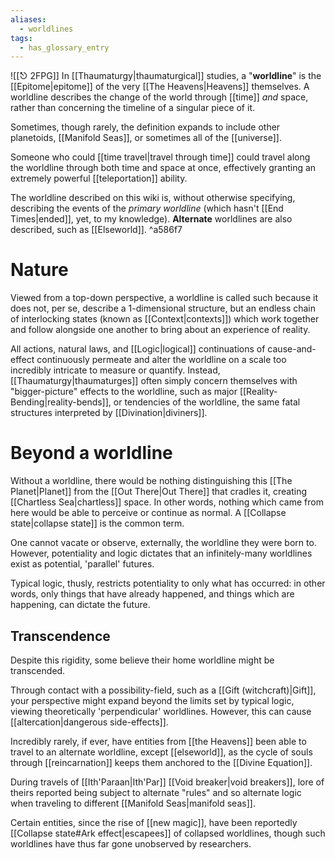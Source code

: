 ```yaml
---
aliases:
  - worldlines
tags:
  - has_glossary_entry
---
```

![[⎋ 2FPG]]
In [[Thaumaturgy|thaumaturgical]] studies, a "**worldline**" is the [[Epitome|epitome]] of the very [[The Heavens|Heavens]] themselves. A worldline describes the change of the world through [[time]] *and* space, rather than concerning the timeline of a singular piece of it. 

Sometimes, though rarely, the definition expands to include other planetoids, [[Manifold Seas]], or sometimes all of the [[universe]]. 

Someone who could [[time travel|travel through time]] could travel along the worldline through both time and space at once, effectively granting an extremely powerful [[teleportation]] ability.

The worldline described on this wiki is, without otherwise specifying, describing the events of the *primary worldline* (which hasn't [[End Times|ended]], yet, to my knowledge). **Alternate** worldlines are also described, such as [[Elseworld]].  ^a586f7

# Nature

Viewed from a top-down perspective, a worldline is called such because it does not, per se, describe a 1-dimensional structure, but an endless chain of interlocking states (known as [[Context|contexts]]) which work together and follow alongside one another to bring about an experience of reality.

All actions, natural laws, and [[Logic|logical]] continuations of cause-and-effect continuously permeate and alter the worldline on a scale too incredibly intricate to measure or quantify. Instead, [[Thaumaturgy|thaumaturges]] often simply concern themselves with "bigger-picture" effects to the worldline, such as major [[Reality-Bending|reality-bends]], or tendencies of the worldline, the same fatal structures interpreted by [[Divination|diviners]].

# Beyond a worldline
Without a worldline, there would be nothing distinguishing this [[The Planet|Planet]] from the [[Out There|Out There]] that cradles it, creating [[Chartless Sea|chartless]] space. In other words, nothing which came from here would be able to perceive or continue as normal. A [[Collapse state|collapse state]] is the common term.

One cannot vacate or observe, externally, the worldline they were born to. However, potentiality and logic dictates that an infinitely-many worldlines exist as potential, 'parallel' futures. 

Typical logic, thusly, restricts potentiality to only what has occurred: in other words, only things that have already happened, and things which are happening, can dictate the future. 

## Transcendence

Despite this rigidity, some believe their home worldline might be transcended.

Through contact with a possibility-field, such as a [[Gift (witchcraft)|Gift]], your perspective might expand beyond the limits set by typical logic, viewing theoretically 'perpendicular' worldlines. However, this can cause [[altercation|dangerous side-effects]].

Incredibly rarely, if ever, have entities from [[the Heavens]] been able to travel to an alternate worldline, except [[elseworld]], as the cycle of souls through [[reincarnation]] keeps them anchored to the [[Divine Equation]]. 

During travels of [[Ith'Paraan|Ith'Par]] [[Void breaker|void breakers]], lore of theirs reported being subject to alternate "rules" and so alternate logic when traveling to different [[Manifold Seas|manifold seas]].

Certain entities, since the rise of [[new magic]], have been reportedly [[Collapse state#Ark effect|escapees]] of collapsed worldlines, though such worldlines have thus far gone unobserved by researchers.


